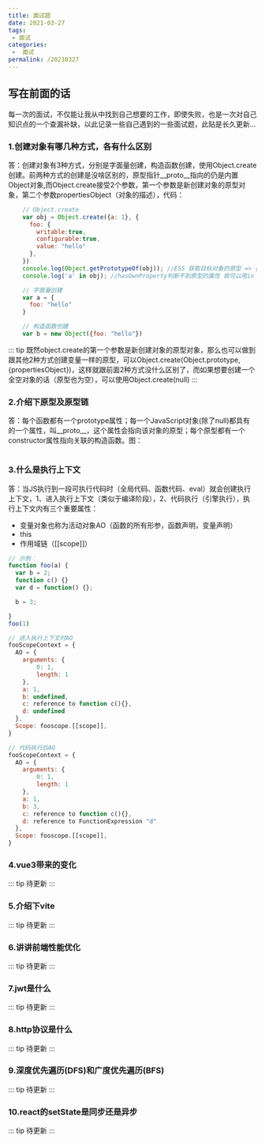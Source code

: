 ```yaml
---
title: 面试题
date: 2021-03-27
tags:
 - 面试
categories:
 -  面试
permalink: /20210327
---
```


## 写在前面的话
每一次的面试，不仅能让我从中找到自己想要的工作，即使失败，也是一次对自己知识点的一个查漏补缺，以此记录一些自己遇到的一些面试题，此贴是长久更新...

### 1.创建对象有哪几种方式，各有什么区别
答：创建对象有3种方式，分别是字面量创建，构造函数创建，使用Object.create创建。前两种方式的创建是没啥区别的，原型指针__proto__指向的仍是内置Object对象,而Object.create接受2个参数，第一个参数是新创建对象的原型对象，第二个参数propertiesObject（对象的描述），代码：
```js 
    // Object.create
    var obj = Object.create({a: 1}, {
      foo: {
        writable:true,
        configurable:true,
        value: "hello"
      },
    })
    console.log(Object.getPrototypeOf(obj)); //ES5 获取目标对象的原型 => {a:1}
    console.log('a' in obj); //hasOwnProperty判断不到原型的属性 故可以用in  => true

    // 字面量创建
    var a = {
      foo: "hello"
    }

    // 构造函数创建
    var b = new Object({foo: "hello"})
```
::: tip
既然object.create的第一个参数是新创建对象的原型对象，那么也可以做到跟其他2种方式创建变量一样的原型，可以Object.create(Object.prototype, {propertiesObject})，这样就跟前面2种方式没什么区别了，而如果想要创建一个全空对象的话（原型也为空），可以使用Object.create(null)
:::

### 2.介绍下原型及原型链
答：每个函数都有一个prototype属性；每一个JavaScript对象(除了null)都具有的一个属性，叫__proto__，这个属性会指向该对象的原型；每个原型都有一个constructor属性指向关联的构造函数。图：

<img :src="$withBase('/assets/interview/01.jpg')" alt="">

### 3.什么是执行上下文
答：当JS执行到一段可执行代码时（全局代码、函数代码、eval）就会创建执行上下文，1、进入执行上下文（类似于编译阶段），2、代码执行（引擎执行），执行上下文内有三个重要属性：
* 变量对象也称为活动对象AO（函数的所有形参，函数声明，变量声明）
* this
* 作用域链（[[scope]]）

```js 
// 示例：
function foo(a) {
  var b = 2;
  function c() {}
  var d = function() {};

  b = 3;

}
foo(1)

// 进入执行上下文时AO
fooScopeContext = {
  AO = {
    arguments: {
        0: 1,
        length: 1
    },
    a: 1,
    b: undefined,
    c: reference to function c(){},
    d: undefined
  },
  Scope: fooscope.[[scope]],
} 

// 代码执行后AO
fooScopeContext = { 
  AO = {
    arguments: {
        0: 1,
        length: 1
    },
    a: 1,
    b: 3,
    c: reference to function c(){},
    d: reference to FunctionExpression "d"
  },
  Scope: fooscope.[[scope]],
}

```

### 4.vue3带来的变化
::: tip
待更新
::: 

### 5.介绍下vite
::: tip
待更新
::: 

### 6.讲讲前端性能优化
::: tip
待更新
::: 

### 7.jwt是什么
::: tip
待更新
::: 

### 8.http协议是什么
::: tip
待更新
::: 

### 9.深度优先遍历(DFS)和广度优先遍历(BFS)
::: tip
待更新
::: 

### 10.react的setState是同步还是异步
::: tip
待更新
::: 

